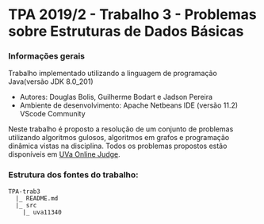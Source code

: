 # TPA 2019/2 - Trabalho 3 - Problemas sobre Estruturas de Dados Básicas

### Informações gerais

Trabalho implementado utilizando a linguagem de programação Java(versão JDK 8.0_201)

- Autores: Douglas Bolis, Guilherme Bodart e Jadson Pereira
- Ambiente de desenvolvimento: Apache Netbeans IDE (versão 11.2) 
                               VScode Community

Neste trabalho é proposto a resolução de um conjunto de problemas utilizando algoritmos gulosos, algoritmos em grafos e programação dinâmica vistas na disciplina. Todos os problemas propostos estão disponíveis em [UVa Online Judge](https://onlinejudge.org).

### Estrutura dos fontes do trabalho:

```tree
TPA-trab3
  |_ README.md
  |_ src
    |_ uva11340
```
